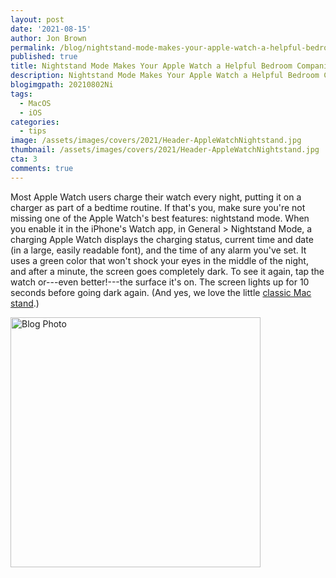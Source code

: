 ```yaml
---
layout: post
date: '2021-08-15'
author: Jon Brown
permalink: /blog/nightstand-mode-makes-your-apple-watch-a-helpful-bedroom-companion/
published: true
title: Nightstand Mode Makes Your Apple Watch a Helpful Bedroom Companion
description: Nightstand Mode Makes Your Apple Watch a Helpful Bedroom Companion
blogimgpath: 20210802Ni
tags:
  - MacOS
  - iOS
categories:
  - tips
image: /assets/images/covers/2021/Header-AppleWatchNightstand.jpg
thumbnail: /assets/images/covers/2021/Header-AppleWatchNightstand.jpg
cta: 3
comments: true
---
```

Most Apple Watch users charge their watch every night, putting it on a
charger as part of a bedtime routine. If that's you, make sure you're
not missing one of the Apple Watch's best features: nightstand mode.
When you enable it in the iPhone's Watch app, in General > Nightstand
Mode, a charging Apple Watch displays the charging status, current time
and date (in a large, easily readable font), and the time of any alarm
you've set. It uses a green color that won't shock your eyes in the
middle of the night, and after a minute, the screen goes completely
dark. To see it again, tap the watch or---even better!---the surface
it's on. The screen lights up for 10 seconds before going dark again.
(And yes, we love the little [classic Mac
stand](https://www.elago.com/w-stand_apple-watch/w3-stand-white).)

<img alt="Blog Photo" src="{{ site.site_cdn }}/assets/images/blog/2021/20210802Ni/image2.png" class="img-fluid rounded m-2" width="400" />

